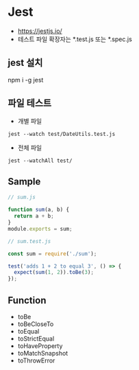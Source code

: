 # Jest
* https://jestjs.io/
* 테스트 파일 확장자는 *.test.js 또는 *.spec.js

## jest 설치
npm i -g jest

## 파일 테스트
* 개별 파일

```
jest --watch test/DateUtils.test.js
```

* 전체 파일

```
jest --watchAll test/
```

## Sample

```js
// sum.js

function sum(a, b) {
  return a + b;
}
module.exports = sum;
```

```js
// sum.test.js

const sum = require('./sum');

test('adds 1 + 2 to equal 3', () => {
  expect(sum(1, 2)).toBe(3);
});
```

## Function
* toBe
* toBeCloseTo
* toEqual
* toStrictEqual
* toHaveProperty
* toMatchSnapshot
* toThrowError

